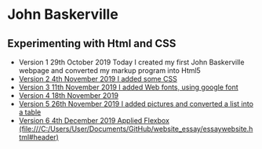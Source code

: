 <!DOCTYPE html>
<html lang="en">
<head> 
      <meta charset="utf-8" />
      <meta name="author" content="Caitlin Crowe">
    
</head> 
<body>
    <hearder>
       <h1> John Baskerville </h1>
       <h2>Experimenting with Html and CSS</h2>
<ul>

   <li>Version 1
   29th October 2019
   Today I created my first John Baskerville webpage and converted my markup program into Html5</li>
   <a href= "https://github.com/caitlincrowe01/John.Baskerville/blob/a5c17a11f99d7282f219ae8aab646b04555d6288/Johnbaskerville.html">

   <li>Version 2
   4th November 2019
   I added some CSS</li>

   <li>Version 3
   11th November 2019
   I added Web fonts, using google font</li>

   <li>Version 4
   18th November 2019</li>

   <li>Version 5
   26th November 2019
   I added pictures and converted a list into a table</li>

   <li>Version 6
   4th December 2019 
   Applied Flexbox (file:///C:/Users/User/Documents/GitHub/website_essay/essaywebsite.html#header)</li>

</ul>